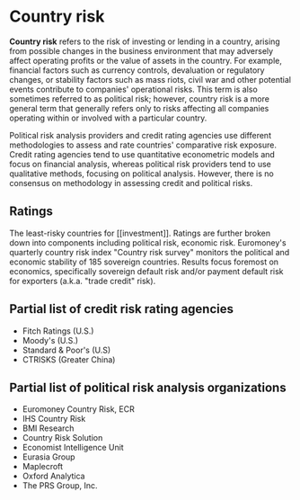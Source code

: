 # Country risk

**Country risk** refers to the risk of investing or lending in a country, arising from possible changes in the business environment that may adversely affect operating profits or the value of assets in the country. For example, financial factors such as currency controls, devaluation or regulatory changes, or stability factors such as mass riots, civil war and other potential events contribute to companies' operational risks. This term is also sometimes referred to as political risk; however, country risk is a more general term that generally refers only to risks affecting all companies operating within or involved with a particular country.

Political risk analysis providers and credit rating agencies use different methodologies to assess and rate countries' comparative risk exposure. Credit rating agencies tend to use quantitative econometric models and focus on financial analysis, whereas political risk providers tend to use qualitative methods, focusing on political analysis. However, there is no consensus on methodology in assessing credit and political risks.

## Ratings
The least-risky countries for [[investment]]. Ratings are further broken down into components including political risk, economic risk. Euromoney's quarterly country risk index "Country risk survey" monitors the political and economic stability of 185 sovereign countries. Results focus foremost on economics, specifically sovereign default risk and/or payment default risk for exporters (a.k.a. "trade credit" risk).

## Partial list of credit risk rating agencies
- Fitch Ratings (U.S.)
- Moody's (U.S.)
- Standard & Poor's (U.S)
- CTRISKS (Greater China)

## Partial list of political risk analysis organizations
- Euromoney Country Risk, ECR
- IHS Country Risk
- BMI Research
- Country Risk Solution
- Economist Intelligence Unit
- Eurasia Group
- Maplecroft
- Oxford Analytica
- The PRS Group, Inc.